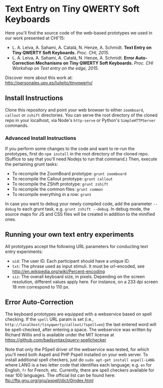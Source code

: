 # Text Entry on Tiny QWERTY Soft Keyboards

Here you'll find the source code of the web-based prototypes we used in our work presented at CHI'15:

- L. A. Leiva, A. Sahami, A. Catalá, N. Henze, A. Schmidt. **Text Entry on Tiny QWERTY Soft Keyboards.** *Proc. CHI, 2015.*
- L. A. Leiva, A. Sahami, A. Catalá, N. Henze, A. Schmidt. **Error Auto-Correction Mechanisms on Tiny QWERTY Soft Keyboards.** *Proc. CHI Workshop on Text entry on the edge, 2015.*

Discover more about this work at: http://personales.upv.es/luileito/tinyqwerty/

## Install Instructions

Clone this repository and point your web browser to either `zoomboard`, `callout` or `zshift` directories. You can serve the root directory of the cloned repo in your localhost, via Node's `http-serve` or Python's `SimpleHTTPServer` commands.

### Advanced Install Instructions

If you perform some changes to the code and want to re-run the prototypes, first do `npm install` in the root directory of the cloned repo. (Suffice to say that you'll need Nodejs to run that command.) Then, execute the pertaining grunt tasks:

- To recompile the ZoomBoard prototype: `grunt zoomboard`
- To recompile the Callout prototype: `grunt callout`
- To recompile the ZShift prototype: `grunt zshift`
- To recompile the common files: `grunt common`
- To recompile everything in a row: `grunt`

In case you want to debug your newly compiled code, add the parameter `--debug` to each grunt task, e.g. `grunt zshift --debug`. In debug mode, the source maps for JS and CSS files will be created in addition to the minified ones.

## Running your own text entry experiments

All prototypes accept the following URL parameters for conducting text entry experiments:

- `uid`: The user ID. Each participant should have a unique ID.
- `txt`: The phrase used as input stimuli. It must be url-encoded, see http://en.wikipedia.org/wiki/Percent-encoding
- `siz`: The overall keyboard size, in pixels. Depending on the screen resolution, different values apply here. For instance, on a 233 dpi screen 18 mm correspond to 110 px.

## Error Auto-Correction

The keyboard prototypes are equipped with a webservice based on spell checking. If the `spell` URL param is set (i.e., `http://localhost/tinyqwerty/callout/?spell=en`) the last entered word will be spell-checked, after entering a space. The webservice was written by Richard Willis and is available under the MIT license at https://github.com/badsyntax/jquery-spellchecker

Note that only the PSpell driver of the webservice was tested, for which you'll need both Aspell and PHP Pspell installed on your web server. To install additional spell checkers, just do `sudo apt-get install aspell-LANG` where LANG is a two letter code that identifies each language; e.g. `en` for English, `fr` for French, etc. Currently, there are spell checkers available for near 100 languages. The official list can be found here: ftp://ftp.gnu.org/gnu/aspell/dict/0index.html

